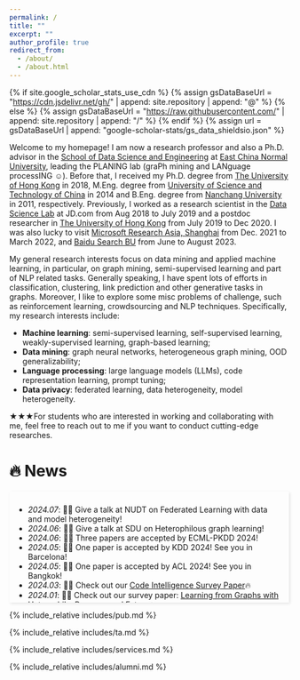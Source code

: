 ```yaml
---
permalink: /
title: ""
excerpt: ""
author_profile: true
redirect_from: 
  - /about/
  - /about.html
---
```


{% if site.google_scholar_stats_use_cdn %}
{% assign gsDataBaseUrl = "https://cdn.jsdelivr.net/gh/" | append: site.repository | append: "@" %}
{% else %}
{% assign gsDataBaseUrl = "https://raw.githubusercontent.com/" | append: site.repository | append: "/" %}
{% endif %}
{% assign url = gsDataBaseUrl | append: "google-scholar-stats/gs_data_shieldsio.json" %}

<span class='anchor' id='about-me'></span>

Welcome to my homepage! I am now a research professor and also a Ph.D. advisor in the <a href="http://dase.ecnu.edu.cn" target="_blank">School of Data Science and Engineering</a> at <a href="http://english.ecnu.edu.cn" target="_blank">East China Normal University</a>, leading the PLANING lab (graPh mining and LANguage processING ☺). Before that, I received my Ph.D. degree from <a href="http://www.hku.hk/" target="_blank">The University of Hong Kong</a> in 2018, 
M.Eng. degree from <a href="http://www.ustc.edu.cn/">University of Science and Technology of China</a> in 2014 and B.Eng. degree from <a href="http://www.ncu.edu.cn/">Nanchang University</a> in 2011, respectively. Previously, I worked as a research scientist in the [Data Science Lab](https://datascience.jd.com) at JD.com from Aug 2018 to July 2019 and a postdoc researcher in <a href="http://www.hku.hk/" target="_blank">The University of Hong Kong</a> from July 2019 to Dec 2020.
I was also lucky to visit [Microsoft Research Asia, Shanghai](https://www.microsoft.com/en-us/research/group/shanghai-ai-ml-group/) from Dec. 2021 to March 2022, and [Baidu Search BU](https://www.baidu.com/) from June to August 2023.

My general research interests focus on data mining and applied machine learning, in particular, on graph mining, semi-supervised learning and part of NLP related tasks. Generally speaking, I have spent lots of efforts in classification, clustering, link prediction and other generative tasks in graphs. Moreover, I like to explore some misc problems of challenge, such as reinforcement learning, crowdsourcing and NLP techniques. Specifically, my research interests include:
- **Machine learning**: semi-supervised learning, self-supervised learning, weakly-supervised learning, graph-based learning;
- **Data mining**: graph neural networks, heterogeneous graph mining, OOD generalizability;
- **Language processing**: large language models (LLMs), code representation learning, prompt tuning;
- **Data privacy**: federated learning, data heterogeneity, model heterogeneity.

&#9733;&#9733;&#9733;For students who are interested in working and collaborating with me, feel free to reach out to me if you want to conduct cutting-edge researches.

<!-- I am an incoming Ph.D. student at [HKU CS](https://www.cs.hku.hk/). Currently, I am working at the NLP group of [Shanghai AI Lab](https://www.shlab.org.cn/) under the supervision of [Dr. Zhiyong Wu](https://lividwo.github.io/zywu.github.io/), focusing on topics related to LLM Agents. Previously, I was a master’s student at NUS, advised by [Dr. Xiaoli Li](https://www.a-star.edu.sg/i2r/about-i2r/i2r-management/li-xiaoli) at the Institute for Infocomm Research ([I<sup>2</sup>R](https://www.a-star.edu.sg/i2r)), A*STAR. Before that, I completed my B.Eng with distinction in the School of Data Science and Engineering ([DaSE](http://dase.ecnu.edu.cn/)) at East China Normal University, where I was privileged to be instructed by [Prof. Weining Qian](http://dase.ecnu.edu.cn/dase-module-gateway/dase/teacher/single_teacher.html?teacherId=27), [Prof. Xuesong Lu](http://dase.ecnu.edu.cn/dase-module-gateway/dase/teacher/single_teacher.html?teacherId=40), and [Prof. Xiang Li](https://lixiang3776.github.io/) for research and engineering projects. -->

<!-- My research interests include neural code intelligence, LLM-based agents, and broad deep learning topics in general. -->

<!-- I will start my Ph.D. in Computer Science at [HKU CS](https://www.cs.hku.hk/) in 2024 Fall 🐱 -->

<!-- Download my [Resumé](./files/Qiushi_Academic_CV_June_2023.pdf)📄 in PDF. -->
 <!-- I have published more than 100 papers at the top international AI conferences with total <a href='https://scholar.google.com/citations?user=DhtAFkwAAAAJ'>google scholar citations <strong><span id='total_cit'>260000+</span></strong></a> (You can also use google scholar badge <a href='https://scholar.google.com/citations?user=DhtAFkwAAAAJ'><img src="https://img.shields.io/endpoint?url={{ url | url_encode }}&logo=Google%20Scholar&labelColor=f6f6f6&color=9cf&style=flat&label=citations"></a>). -->

# 🔥 News
<!-- - *2024.05*: &nbsp;🥂🥂 Four papers are accepted by ACL 2024! See you in Bangkok!
- *2024.03*: &nbsp;📑📑 Check out our Code Intelligence Survey Paper 🔥
- *2023.12*: &nbsp;⛱️⛱️ Attending EMNLP 2023 in SG 🇸🇬
- *2023.05*: &nbsp;🚀🚀 *HugNLP* Framework is ready for use! Please check our [Paper](https://arxiv.org/abs/2302.14286), [Repo](https://github.com/HugAILab/HugNLP) and [Blogs](https://zhuanlan.zhihu.com/p/628106578)!
- *2023.05*: &nbsp;👏👏 We release [*SelfAware* (ACL 2023 Findings)](https://arxiv.org/abs/2305.18153) for benchmarking LLMs' self-knowledge [Slides](./files/ACL23_LLMSA-Presentation.pdf).
- *2022.12*: &nbsp;🎉🎉 Our team won second prize (100k RMB) in the [International Algorithm Case Competition](https://iacc.pazhoulab-huangpu.com/): PLM Tuning Track.  -->
<style>  
    .scrollable-area {  
        max-height: 180px;  
        overflow-y: auto;  
        box-shadow: 2px 2px 5px rgba(0, 0, 0, 0.1);  
        padding: 10px;  
    }
    .pdf {
        text-decoration: none;
        color: #122c8b;
    }
    .code {
        text-decoration: none;
        color: #122c8b;
    }
    .title{
        color: #374798;
    }
</style>  
<div class="scrollable-area">  
    <ul>
        <li><em>2024.07</em>: 🥂🥂 Give a talk at NUDT on Federated Learning with data and model heterogeneity! </li>
        <li><em>2024.06</em>: 🥂🥂 Give a talk at SDU on Heterophilous graph learning! </li>
        <li><em>2024.06</em>: 🥂🥂 Three papers are accepted by ECML-PKDD 2024! </li>
        <li><em>2024.05</em>: 🥂🥂 One paper is accepted by KDD 2024! See you in Barcelona!</li>
        <li><em>2024.05</em>: 🥂🥂 One paper is accepted by ACL 2024! See you in Bangkok!</li>
        <li><em>2024.03</em>: 📑📑 Check out our <a href="https://arxiv.org/abs/2403.14734">Code Intelligence Survey Paper</a>🔥</li>  
        <li><em>2024.01</em>: 📑📑 Check out our survey paper: <a href="https://arxiv.org/abs/2401.09769">Learning from Graphs with Heterophily: Progress and Future</a>🔥</li>
    </ul>  
</div>  


{% include_relative includes/pub.md %}

<!-- {% include_relative includes/interns.md %} -->

{% include_relative includes/ta.md %}

{% include_relative includes/services.md %}

{% include_relative includes/alumni.md %}

<!-- # 💬 Invited Talks
- *2021.06*, Lorem ipsum dolor sit amet, consectetur adipiscing elit. Vivamus ornare aliquet ipsum, ac tempus justo dapibus sit amet. 
- *2021.03*, Lorem ipsum dolor sit amet, consectetur adipiscing elit. Vivamus ornare aliquet ipsum, ac tempus justo dapibus sit amet.  \| [\[video\]](https://github.com/) -->

<!-- > <a href='https://scholar.google.com/citations?user=QgMkYFAAAAAJ&hl=en'><img src="https://img.shields.io/endpoint?url={{ url | url_encode }}&logo=Google%20Scholar&labelColor=f6f6f6&color=9cf&style=flat&label=citations"></a> -->

<!-- # 📅 My Calendar

<iframe src="https://calendar.google.com/calendar/u/0?cid=dG9tbXlzdW4xMDE5QGdtYWlsLmNvbQ" style="border: 0" width="800" height="600" frameborder="0" scrolling="no"></iframe> -->
